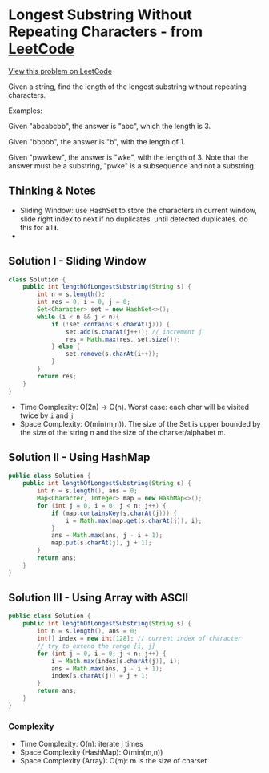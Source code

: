 # Longest Substring Without Repeating Characters - from [LeetCode](https://leetcode.com)
[View this problem on LeetCode](https://leetcode.com/problems/longest-substring-without-repeating-characters/description/)

Given a string, find the length of the longest substring without repeating characters.

Examples:

Given "abcabcbb", the answer is "abc", which the length is 3.

Given "bbbbb", the answer is "b", with the length of 1.

Given "pwwkew", the answer is "wke", with the length of 3. Note that the answer must be a substring, "pwke" is a subsequence and not a substring.

## Thinking & Notes
* Sliding Window: use HashSet to store the characters in current window, slide right index to next if no duplicates. until detected duplicates. do this for all **i**.
* 

## Solution I - Sliding Window
```java
class Solution {
    public int lengthOfLongestSubstring(String s) {
        int n = s.length();
        int res = 0, i = 0, j = 0;
        Set<Character> set = new HashSet<>();
        while (i < n && j < n){
            if (!set.contains(s.charAt(j))) {
                set.add(s.charAt(j++)); // increment j
                res = Math.max(res, set.size());
            } else {
                set.remove(s.charAt(i++));
            }
        }
        return res;
    }
}
```
* Time Complexity: O(2n) -> O(n). Worst case: each char will be visited twice by `i` and `j`
* Space Complexity: O(min(m,n)). The size of the Set is upper bounded by the size of the string n and the size of the charset/alphabet m.

## Solution II - Using HashMap
```java
public class Solution {
    public int lengthOfLongestSubstring(String s) {
        int n = s.length(), ans = 0;
        Map<Character, Integer> map = new HashMap<>(); 
        for (int j = 0, i = 0; j < n; j++) {
            if (map.containsKey(s.charAt(j))) {
                i = Math.max(map.get(s.charAt(j)), i);
            }
            ans = Math.max(ans, j - i + 1);
            map.put(s.charAt(j), j + 1);
        }
        return ans;
    }
}
```

## Solution III - Using Array with ASCII
```java
public class Solution {
    public int lengthOfLongestSubstring(String s) {
        int n = s.length(), ans = 0;
        int[] index = new int[128]; // current index of character
        // try to extend the range [i, j]
        for (int j = 0, i = 0; j < n; j++) {
            i = Math.max(index[s.charAt(j)], i);
            ans = Math.max(ans, j - i + 1);
            index[s.charAt(j)] = j + 1;
        }
        return ans;
    }
}
```

### Complexity
* Time Complexity: O(n): iterate j times
* Space Complexity (HashMap): O(min(m,n))
* Space Complexity (Array): O(m): m is the size of charset
